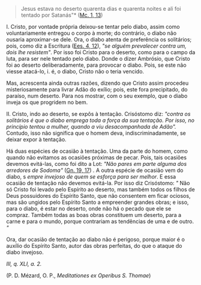 
> Jesus estava no deserto quarenta dias e quarenta noites e ali foi tentado por Satanás"* ([Mc. 1, 13](https://vulgata.online/bible/Mc.1?ed=MS&vfn=MS.Mc.1.13:vs))

I. Cristo, por vontade própria deixou-se tentar pelo diabo, assim como voluntariamente entregou o corpo à morte; do contrário, o diabo não ousaria aproximar-se dele. Ora, o diabo atenta de preferência os solitários; pois, como diz a Escritura ([Ees. 4, 12](https://vulgata.online/bible/Ees.4?ed=MS&vfn=MS.Ees.4.12:vs)), *"se alguém prevalecer contra um, dois lhe resistem"*. Por isso foi Cristo para o deserto, como para o campo da luta, para ser nele tentado pelo diabo. Donde o dizer Ambrósio, que Cristo foi ao deserto deliberadamente, para provocar o diabo. Pois, se este não viesse atacá-lo, i. é, o diabo, Cristo não o teria vencido.

Mas, acrescenta ainda outras razões, dizendo que Cristo assim procedeu misteriosamente para livrar Adão do exílio; pois, este fora precipitado, do paraíso, num deserto. Para nos mostrar, com o seu exemplo, que o diabo inveja os que progridem no bem.

II.  Cristo, indo ao deserto, se expôs à tentação. Crisóstomo diz: *"contra os solitários é que o diabo emprega toda a força da sua tentação. Por isso, no princípio tentou a mulher, quando a viu desacompanhada de Adão".* Contudo, isso não significa que o homem deva, indiscriminadamente, se deixar expor à tentação.

Há duas espécies de ocasião à tentação. Uma da parte do homem, como quando não evitamos as ocasiões próximas de pecar. Pois, tais ocasiões devemos evitá-las, como foi dito a Lot: *"Não pares em parte alguma dos arredores de Sodoma"* ([Gn. 19, 17](https://vulgata.online/bible/Gn.19?ed=MS&vfn=MS.Gn.19.17:vs)) *.* A outra espécie de ocasião vem do diabo, s *empre invejoso de quem se esforça para ser melhor*. E essa ocasião de tentação não devemos evitá-la. Por isso diz Crisóstomo: *"* Não só Cristo foi levado pelo Espírito ao deserto, mas também todos os filhos de Deus possuidores do Espírito Santo, que não consentem em ficar ociosos, mas são ungidos pelo Espírito Santo a empreender grandes obras; e isso, para o diabo, é estar no deserto, onde não há o pecado que ele se compraz. Também todas as boas obras constituem um deserto, para a carne e para o mundo, porque contrariam as tendências de uma e de outro. *"*

Ora, dar ocasião de tentação ao diabo não é perigoso, porque maior é o auxílio do Espírito Santo, autor das obras perfeitas, do que o ataque do diabo invejoso.

*III, q. XLI, a. 2.*

(P. D. Mézard, O. P., *Meditationes ex Operibus S. Thomae*)

